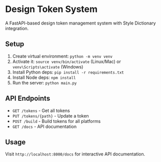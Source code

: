 # Design Token System

A FastAPI-based design token management system with Style Dictionary integration.

## Setup

1. Create virtual environment: `python -m venv venv`
2. Activate it: `source venv/bin/activate` (Linux/Mac) or `venv\Scripts\activate` (Windows)
3. Install Python deps: `pip install -r requirements.txt`
4. Install Node deps: `npm install`
5. Run the server: `python main.py`

## API Endpoints

- `GET /tokens` - Get all tokens
- `PUT /tokens/{path}` - Update a token
- `POST /build` - Build tokens for all platforms
- `GET /docs` - API documentation

## Usage

Visit `http://localhost:8000/docs` for interactive API documentation.